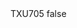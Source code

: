 <?xml version="1.0" encoding="UTF-8"?>
<CustomMetadata xmlns="http://soap.sforce.com/2006/04/metadata">
    <label>TXU705</label>
    <protected>false</protected>
</CustomMetadata>
